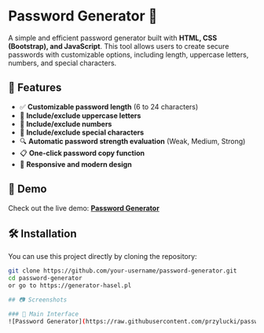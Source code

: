 # Password Generator 🔐

A simple and efficient password generator built with **HTML, CSS (Bootstrap), and JavaScript**. This tool allows users to create secure passwords with customizable options, including length, uppercase letters, numbers, and special characters.

## 🚀 Features

- ✅ **Customizable password length** (6 to 24 characters)
- 🔡 **Include/exclude uppercase letters**
- 🔢 **Include/exclude numbers**
- 🔣 **Include/exclude special characters**
- 🔍 **Automatic password strength evaluation** (Weak, Medium, Strong)
- 📋 **One-click password copy function**
- 📱 **Responsive and modern design**

## 🎥 Demo

Check out the live demo: [**Password Generator**](https://generator-hasel.pl) 

## 🛠️ Installation

You can use this project directly by cloning the repository:

```bash
git clone https://github.com/your-username/password-generator.git
cd password-generator
or go to https://generator-hasel.pl

## 📷 Screenshots

### 🔑 Main Interface
![Password Generator](https://raw.githubusercontent.com/przylucki/password-generator/main/Screenshot_20250210_233717.png)
